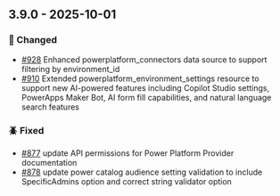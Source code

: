 ## 3.9.0 - 2025-10-01

### 💫 Changed

* [#928](https://github.com/microsoft/terraform-provider-power-platform/issues/928) Enhanced powerplatform_connectors data source to support filtering by environment_id
* [#910](https://github.com/microsoft/terraform-provider-power-platform/issues/910) Extended powerplatform_environment_settings resource to support new AI-powered features including Copilot Studio settings, PowerApps Maker Bot, AI form fill capabilities, and natural language search features

### 🪲 Fixed

* [#877](https://github.com/microsoft/terraform-provider-power-platform/issues/877) update API permissions for Power Platform Provider documentation
* [#878](https://github.com/microsoft/terraform-provider-power-platform/issues/878) update power catalog audience setting validation to include SpecificAdmins option and correct string validator option
